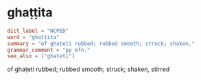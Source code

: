# ghaṭṭita

``` toml
dict_label = "NCPED"
word = "ghaṭṭita"
summary = "of ghaṭeti rubbed; rubbed smooth; struck; shaken,"
grammar_comment = "pp mfn."
see_also = ["ghaṭeti"]
```

of ghaṭeti rubbed; rubbed smooth; struck; shaken, stirred

